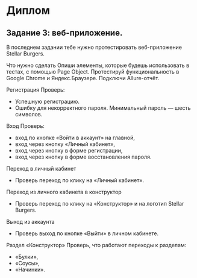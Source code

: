 # Диплом

## Задание 3: веб-приложение.

В последнем задании тебе нужно протестировать веб-приложение Stellar Burgers. 

Что нужно сделать
Опиши элементы, которые будешь использовать в тестах, с помощью Page Object. 
Протестируй функциональность в Google Chrome и Яндекс.Браузере. Подключи Allure-отчёт.

Регистрация
Проверь:
* Успешную регистрацию.
* Ошибку для некорректного пароля. Минимальный пароль — шесть символов.

Вход 
Проверь:
* вход по кнопке «Войти в аккаунт» на главной,
* вход через кнопку «Личный кабинет»,
* вход через кнопку в форме регистрации,
* вход через кнопку в форме восстановления пароля.

Переход в личный кабинет 
* Проверь переход по клику на «Личный кабинет».

Переход из личного кабинета в конструктор 
* Проверь переход по клику на «Конструктор» и на логотип Stellar Burgers.

Выход из аккаунта
* Проверь выход по кнопке «Выйти» в личном кабинете.

Раздел «Конструктор»
Проверь, что работают переходы к разделам:
* «Булки»,
* «Соусы»,
* «Начинки».
